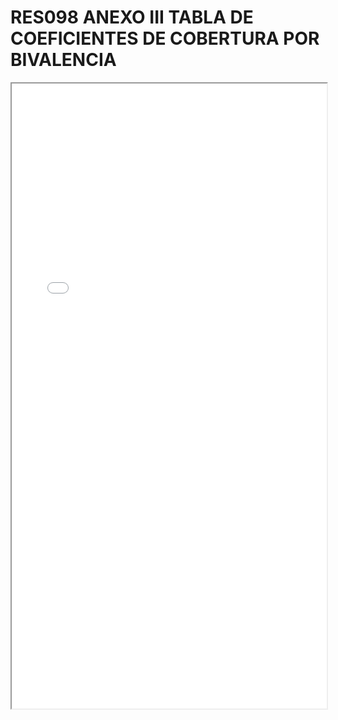 # RES098 ANEXO III TABLA DE COEFICIENTES DE COBERTURA POR BIVALENCIA

<iframe src="../RES098 ANEXO III TABLA DE COEFICIENTES DE COBERTURA POR BIVALENCIA.pdf" width="100%" height="1000px"></iframe>
